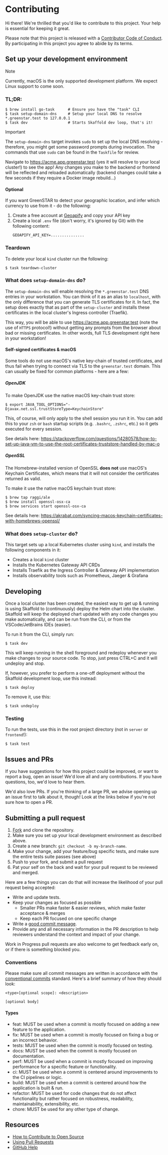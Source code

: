# Contributing

Hi there! We're thrilled that you'd like to contribute to this project. Your help is essential for keeping it great.

Please note that this project is released with a [Contributor Code of Conduct](CODE_OF_CONDUCT.md). By participating in
this project you agree to abide by its terms.

## Set up your development environment

> [!NOTE]
> Currently, macOS is the only supported development platform. We expect Linux support to come soon.

### TL;DR:

```shell
$ brew install go-task      # Ensure you have the "task" CLI
$ task setup-domain-dns     # Setup your local DNS to resolve *.greenstar.test to 127.0.0.1
$ task dev                  # Starts Skaffold dev loop, that's it! 
```

> [!IMPORTANT]
> The `setup-domain-dns` target invokes `sudo` to set up the local DNS resolving - therefore, you might get some
> password prompts during invocation. The commands that use `sudo` can be found in the `Taskfile` for review.

Navigate to https://acme.app.greenstar.test (yes it will resolve to your local cluster!) to see the app! Any changes
you make to the backend or frontend will be reflected and reloaded automatically (backend changes could take a few
seconds if they require a Docker image rebuild...)

#### Optional

If you want GreenSTAR to detect your geographic location, and infer which currency to use from it - do the following:

1. Create a free account at [Geoapify](https://geoapify.com) and copy your API key
2. Create a local `.env` file (don't worry, it's ignored by Git) with the following content:
   ```
   GEOAPIFY_API_KEY=...............
   ```

### Teardown

To delete your local `kind` cluster run the following:

```shell
$ task teardown-cluster
```

### What does `setup-domain-dns` do?

The `setup-domain-dns` will enable resolving the `*.greenstar.test` DNS entries in your workstation. You can think of it
as an alias to `localhost`, with the only difference that you can generate TLS certificates for it. In fact, the setup
does exactly that as part of the `setup-cluster` and installs these certificates in the local cluster's Ingress
controller (Traefik).

This way, you will be able to use https://acme.app.greenstar.test (note the use of `HTTPS` protocol!) without getting
any prompts from the browser about bad or missing certificates. In other words, full TLS development right here in your
workstation!

#### Self-signed certificates & macOS

Some tools do not use macOS's native key-chain of trusted certificates, and thus fail when trying to connect via TLS to
the `greenstar.test` domain. This can usually be fixed for common platforms - here are a few:

##### OpenJDK

To make OpenJDK use the native macOS key-chain trust store:

```shell
$ export JAVA_TOOL_OPTIONS="-Djavax.net.ssl.trustStoreType=KeychainStore"
```

This, of course, will only apply to the shell session you run it in. You can add this to your `zsh` or `bash` startup
scripts (e.g. `.bashrc`, `.zshrc`, etc.) so it gets executed for every session.

See details
here: https://stackoverflow.com/questions/14280578/how-to-set-up-java-vm-to-use-the-root-certificates-truststore-handled-by-mac-o

##### OpenSSL

The Homebrew-installed version of OpenSSL **does not** use macOS's Keychain Certificates, which means that it will not
consider the certificates returned as valid.

To make it use the native macOS keychain trust store:

```shell
$ brew tap raggi/ale
$ brew install openssl-osx-ca
$ brew services start openssl-osx-ca
```

See details here: https://akrabat.com/syncing-macos-keychain-certificates-with-homebrews-openssl/

### What does `setup-cluster` do?

This target sets up a local Kubernetes cluster using `kind`, and installs the following components in it:

- Creates a local `kind` cluster
- Installs the Kubernetes Gateway API CRDs
- Installs Traefik as the Ingress Controller & Gateway API implementation
- Installs observability tools such as Prometheus, Jaeger & Grafana

## Developing

Once a local cluster has been created, the easiest way to get up & running is using Skaffold to (continuously)
deploy the Helm chart into the cluster. Skaffold will keep the deployed chart updated with any code changes you make
automatically, and can be run from the CLI, or from the VSCode/JetBrains IDEs (easier).

To run it from the CLI, simply run:

```shell
$ task dev
```

This will keep running in the shell foreground and redeploy whenever you make changes to your source code. To stop,
just press CTRL+C and it will undeploy and stop.

If, however, you prefer to perform a one-off deployment without the Skaffold development loop, use this instead:

```shell
$ task deploy
```

To remove it, use this:

```shell
$ task undeploy
```

### Testing

To run the tests, use this in the root project directory (not in `server` or `frontend`!):

```shell
$ task test
```

## Issues and PRs

If you have suggestions for how this project could be improved, or want to report a bug, open an issue! We'd love all
and any contributions. If you have questions, too, we'd love to hear them.

We'd also love PRs. If you're thinking of a large PR, we advise opening up an issue first to talk about it, though! Look
at the links below if you're not sure how to open a PR.

## Submitting a pull request

1. [Fork](https://github.com/arikkfir/devbot/fork) and clone the repository.
2. Make sure you set up your local development environment as described above.
3. Create a new branch: `git checkout -b my-branch-name`.
4. Make your change, add your feature/bug specific tests, and make sure the entire tests suite passes (see above)
5. Push to your fork, and submit a pull request
6. Pat your self on the back and wait for your pull request to be reviewed and merged.

Here are a few things you can do that will increase the likelihood of your pull request being accepted:

- Write and update tests.
- Keep your changes as focused as possible
    - Smaller PRs make faster & easier reviews, which make faster acceptance & merges
    - Keep each PR focused on one specific change
- Write a [good commit message](http://tbaggery.com/2008/04/19/a-note-about-git-commit-messages.html).
- Provide any and all necessary information in the PR description to help reviewers understand the context and impact of
  your change.

Work in Progress pull requests are also welcome to get feedback early on, or if there is something blocked you.

### Conventions

Please make sure all commit messages are written in accordance with the
[conventional commits](https://www.conventionalcommits.org/en/v1.0.0/) standard. Here's a brief summary of how they
should look:

```
<type>[optional scope]: <description>

[optional body]
```

#### Types

- feat: MUST be used when a commit is mostly focused on adding a new feature to the application.
- fix: MUST be used when a commit is mostly focused on fixing a bug or an incorrect behavior.
- tests: MUST be used when the commit is mostly focused on testing.
- docs: MUST be used when the commit is mostly focused on documentation.
- perf: MUST be used when a commit is mostly focused on improving performance for a specific feature or functionality.
- ci: MUST be used when a commit is centered around improvements to the CI pipelines or logic.
- build: MUST be used when a commit is centered around how the application is built & run.
- refactor: MUST be used for code changes that do not affect functionality but rather focused on robustness, 
  readability, maintainability, extensibility, etc.
- chore: MUST be used for any other type of change.

## Resources

- [How to Contribute to Open Source](https://opensource.guide/how-to-contribute/)
- [Using Pull Requests](https://help.github.com/articles/about-pull-requests/)
- [GitHub Help](https://help.github.com)
